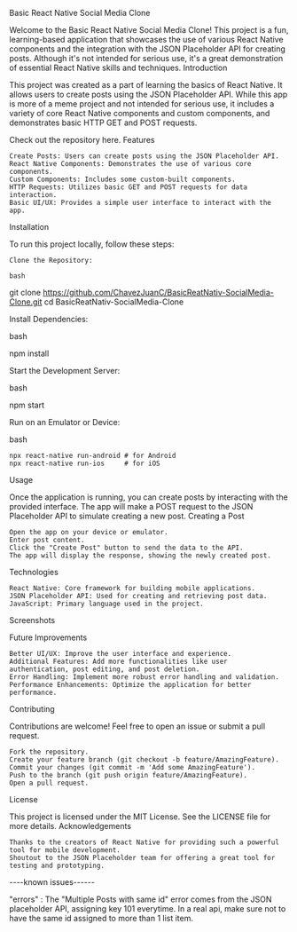 Basic React Native Social Media Clone

Welcome to the Basic React Native Social Media Clone! This project is a fun, learning-based application that showcases the use of various React Native components and the integration with the JSON Placeholder API for creating posts. Although it's not intended for serious use, it's a great demonstration of essential React Native skills and techniques.
Introduction

This project was created as a part of learning the basics of React Native. It allows users to create posts using the JSON Placeholder API. While this app is more of a meme project and not intended for serious use, it includes a variety of core React Native components and custom components, and demonstrates basic HTTP GET and POST requests.

Check out the repository here.
Features

    Create Posts: Users can create posts using the JSON Placeholder API.
    React Native Components: Demonstrates the use of various core components.
    Custom Components: Includes some custom-built components.
    HTTP Requests: Utilizes basic GET and POST requests for data interaction.
    Basic UI/UX: Provides a simple user interface to interact with the app.

Installation

To run this project locally, follow these steps:

    Clone the Repository:

    bash

git clone https://github.com/ChavezJuanC/BasicReatNativ-SocialMedia-Clone.git
cd BasicReatNativ-SocialMedia-Clone

Install Dependencies:

bash

npm install

Start the Development Server:

bash

npm start

Run on an Emulator or Device:

bash

    npx react-native run-android # for Android
    npx react-native run-ios     # for iOS

Usage

Once the application is running, you can create posts by interacting with the provided interface. The app will make a POST request to the JSON Placeholder API to simulate creating a new post.
Creating a Post

    Open the app on your device or emulator.
    Enter post content.
    Click the "Create Post" button to send the data to the API.
    The app will display the response, showing the newly created post.

Technologies

    React Native: Core framework for building mobile applications.
    JSON Placeholder API: Used for creating and retrieving post data.
    JavaScript: Primary language used in the project.

Screenshots


Future Improvements

    Better UI/UX: Improve the user interface and experience.
    Additional Features: Add more functionalities like user authentication, post editing, and post deletion.
    Error Handling: Implement more robust error handling and validation.
    Performance Enhancements: Optimize the application for better performance.

Contributing

Contributions are welcome! Feel free to open an issue or submit a pull request.

    Fork the repository.
    Create your feature branch (git checkout -b feature/AmazingFeature).
    Commit your changes (git commit -m 'Add some AmazingFeature').
    Push to the branch (git push origin feature/AmazingFeature).
    Open a pull request.

License

This project is licensed under the MIT License. See the LICENSE file for more details.
Acknowledgements

    Thanks to the creators of React Native for providing such a powerful tool for mobile development.
    Shoutout to the JSON Placeholder team for offering a great tool for testing and prototyping.


----known issues------

"errors" : The "Multiple Posts with same id" error comes from the JSON placeholder API, assigning key 101 everytime. In a real api, make sure not to have the same id assigned to more than 1 list item.